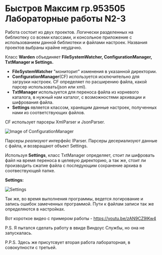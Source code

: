 # Быстров Максим гр.953505 Лабораторные работы N2-3
Работа состоит из двух проектов. Логически разделенных на библиотеку со всеми классами, и консольное приложение с использованием данной библиотеки и файлами настроек.
Названия проектов выбраны крайне неудачно.

Класс **Warden** объединяет **FileSystemWatcher, ConfigurationManager, TxtManager и Settings.**
* **FileSystemWatcher** "мониторит" изменения в указанной директории.
* **ConfigurationManager**(CF) используется исключительно для загрузки настроек. CF определяет по расширению файла, какой парсер использовать(json или xml).
* **TxtManager** используется для переноса файла из корневого каталога, в нужный нам каталог, с возможностями архивации и шифрования файла. 
* **Settings** является классом, хранящим данные настроек, полученных нами из соответствующих файлов.

CF использует парсеры XmlParser и JsonParser. 

![Image of ConfigurationManager](https://i.imgur.com/cNI5vFf.png)

Парсеры *реализуют* интерфейс IParser.
Парсеры десериализуют данные с файла, и возвращают объект Settings.

Используя **Settings**, класс TxtManager определяет, стоит ли шифровать файл на время переноса в целевую директорию, а так же, стоит ли производить сжатие файла с последующим сохранение архива в соотвествующей папке.

**Settings:**

![Settings](https://i.imgur.com/uyFudmK.png)

Так же, во время выполнения программы, ведется логирование и запись ошибок замеченных программой. Пути к файлам записи так же определяются в настройках. 

Вот короткое видео с примером работы - https://youtu.be/zAN9CZ9lKw4

P.S. Я пытался сделать работу в ввиде Виндоус Службы, но она не запускалась. 

P.P.S. Здесь же присутсвует вторая работа лабораторная, в совокупности с третьей.
